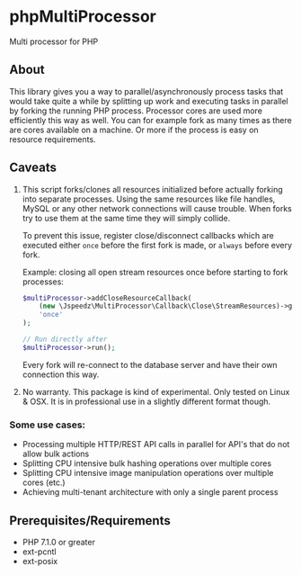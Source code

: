 # phpMultiProcessor
Multi processor for PHP

## About
This library gives you a way to parallel/asynchronously process tasks that would take quite a while by splitting up work and executing tasks in parallel by forking the running PHP process.
Processor cores are used more efficiently this way as well. You can for example fork as many times as there are cores available on a machine. Or more if the process is easy on resource requirements. 

## Caveats
1. This script forks/clones all resources initialized before actually forking into separate processes.
Using the same resources like file handles, MySQL or any other network connections will cause trouble. When forks try to use them at the same time they will simply collide.

    To prevent this issue, register close/disconnect callbacks which are executed either `once` before the first fork is made, or `always` before every fork.

    Example: closing all open stream resources once before starting to fork processes:
    ```php
    $multiProcessor->addCloseResourceCallback(
        (new \Jspeedz\MultiProcessor\Callback\Close\StreamResources)->getCallback(),
        'once'
    );
    
    // Run directly after
    $multiProcessor->run();
    ```
    Every fork will re-connect to the database server and have their own connection this way.
2. No warranty. This package is kind of experimental. Only tested on Linux & OSX. It is in professional use in a slightly different format though. 

### Some use cases:
- Processing multiple HTTP/REST API calls in parallel for API's that do not allow bulk actions
- Splitting CPU intensive bulk hashing operations over multiple cores
- Splitting CPU intensive image manipulation operations over multiple cores (etc.)
- Achieving multi-tenant architecture with only a single parent process

## Prerequisites/Requirements
- PHP 7.1.0 or greater
- ext-pcntl
- ext-posix
